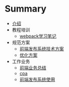 # Summary

* [介绍](README.md)
* 教程培训
  * [webpack学习笔记](教程培训/webpack学习笔记.md)
* 规范方案
  * [前端发布系统技术方案](规范方案/前端发布系统技术方案.md)
  * [优化方案](规范方案/优化方案.md)
* 工作业务
  * [前端业务总结](工作业务/前端业务总结.md)
  * [cpa](工作业务/cpa.md)
  * [前端发布系统使用](工作业务/fabu.md)


